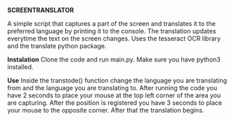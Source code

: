 **SCREENTRANSLATOR**

A simple script that captures a part of the screen and translates it to the preferred language by printing it to the console. The translation updates everytime the text on the screen changes. Uses the tesseract OCR library and the translate python package.

**Instalation**
Clone the code and run main.py. Make sure you have python3 installed. 

**Use**
Inside the transtode() function change the language you are translating from and the language you are translating to. After running the code you have 2 seconds to place your mouse at the top left corner of the area you are capturing. After the position is registered you have 3 seconds to place your mouse to the opposite corner. After that the translation begins.

